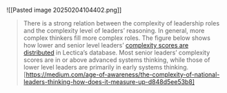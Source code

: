 ![[Pasted image 20250204104402.png]]

> There is a strong relation between the complexity of leadership roles and the complexity level of leaders’ reasoning. In general, more complex thinkers fill more complex roles. The figure below shows how lower and senior level leaders’ [complexity scores are distributed](http://theodawson.net/vertical-development-leadership-skills/) in Lectica’s database. Most senior leaders’ complexity scores are in or above advanced systems thinking, while those of lower level leaders are primarily in early systems thinking. [https://medium.com/age-of-awareness/the-complexity-of-national-leaders-thinking-how-does-it-measure-up-d848d5ee53b8]